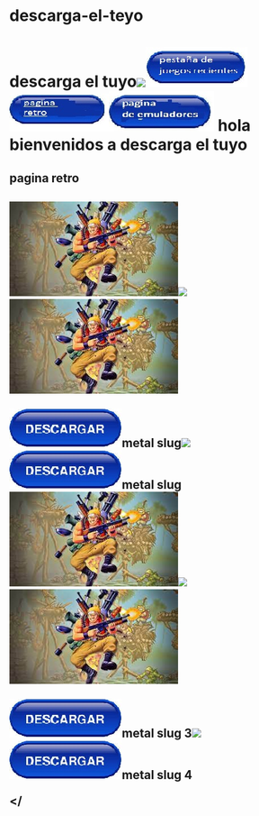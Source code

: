 # descarga-el-teyo<html>
<head>
<title>Descarga el tuyo
</title><h1>descarga el tuyo<img src="b.png"><img src="hola.jpg"><a href="https://carlis2.github.io/descarga-el-tuyo/"><img src="hola2.jpg"><a><img src="1.jpg"></a>
</head>


<body>hola bienvenidos a descarga el tuyo<p>
<h2>pagina retro<h2>
</p>


</p><img src="me.jpg"><img src="b.png"><img src="me.jpg"></p><a href="http://www.mediafire.com/file/1qylx6sq1yldn0u/Metal_Slug_1.rar/file"><p><img src="descarga.jpg"><a>metal slug<img src="s.png"><a><a href="http://www.mediafire.com/file/wf66y0mepmrp21q/Metal_Slug_2_By_GBMTutoriales.rar/file"><img src="descarga.jpg"><a>metal slug</a>
</a>
<img src="me.jpg"><img src="b.png"><img src="me.jpg"></p><a href="https://www.mediafire.com/file/o19jpdz58knot9v/TANKMAN+PRERELEASE+by+KadeDe3v+-+Kade+Engine.rar/file"><p><img src="descarga.jpg"><a>metal slug 3<img src="s.png"><a><a href="https://mega.nz/file/OxplzQgI#AhwiZBn87BoO0lqlw6CBnTVQuBgsUhG90gtHSIYzpYs"><img src="descarga.jpg"><a>metal slug 4</a>
</a>


</body>



</
